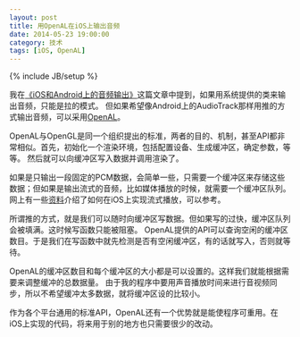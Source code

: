 ```yaml
---
layout: post
title: 用OpenAL在iOS上输出音频
date: 2014-05-23 19:00:00
category: 技术
tags: [iOS, OpenAL]
---
```

{% include JB/setup %}

我在[《iOS和Android上的音频输出》](/posts/audio-output-on-ios-and-android/)这篇文章中提到，如果用系统提供的类来输出音频，只能是拉的模式。
但如果希望像Android上的AudioTrack那样用推的方式输出音频，可以采用[OpenAL](http://en.wikipedia.org/wiki/OpenAL)。

<!--more-->
OpenAL与OpenGL是同一个组织提出的标准，两者的目的、机制，甚至API都非常相似。首先，初始化一个渲染环境，包括配置设备、生成缓冲区，确定参数，等等。
然后就可以向缓冲区写入数据并调用渲染了。

如果是只输出一段固定的PCM数据，会简单一些，只需要一个缓冲区来存储这些数据；但如果是输出流式的音频，比如媒体播放的时候，就需要一个缓冲区队列。
网上有一些[资](http://devmaster.net/posts/2895/openal-lesson-8-oggvorbis-streaming-using-the-source-queue)[料](http://benbritten.com/2010/05/04/streaming-in-openal/)介绍了如何在iOS上实现流式播放，可以参考。

所谓推的方式，就是我们可以随时向缓冲区写数据。但如果写的过快，缓冲区队列会被填满。这时候写函数只能被阻塞。
OpenAL提供的API可以查询空闲的缓冲区数目。于是我们在写函数中就先检测是否有空闲缓冲区，有的话就写入，否则就等待。

OpenAL的缓冲区数目和每个缓冲区的大小都是可以设置的。这样我们就能根据需要来调整缓冲的总数据量。
由于我的程序中要用声音播放时间来进行音视频同步，所以不希望缓冲太多数据，就将缓冲区设的比较小。

作为各个平台通用的标准API，OpenAL还有一个优势就是能使程序可重用。在iOS上实现的代码，将来用于别的地方也只需要很少的改动。